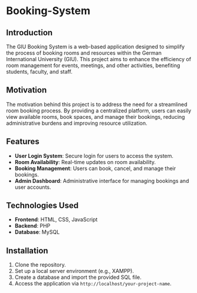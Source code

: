# Booking-System
## Introduction

The GIU Booking System is a web-based application designed to simplify the process of booking rooms and resources within the German International University (GIU). This project aims to enhance the efficiency of room management for events, meetings, and other activities, benefiting students, faculty, and staff.

## Motivation

The motivation behind this project is to address the need for a streamlined room booking process. By providing a centralized platform, users can easily view available rooms, book spaces, and manage their bookings, reducing administrative burdens and improving resource utilization.

## Features

- **User Login System**: Secure login for users to access the system.
- **Room Availability**: Real-time updates on room availability.
- **Booking Management**: Users can book, cancel, and manage their bookings.
- **Admin Dashboard**: Administrative interface for managing bookings and user accounts.

## Technologies Used

- **Frontend**: HTML, CSS, JavaScript
- **Backend**: PHP
- **Database**: MySQL

## Installation

1. Clone the repository.
2. Set up a local server environment (e.g., XAMPP).
3. Create a database and import the provided SQL file.
4. Access the application via `http://localhost/your-project-name`.

